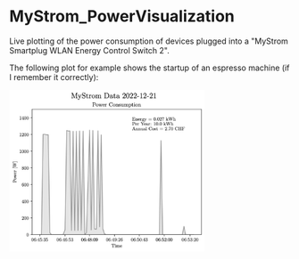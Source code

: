 # MyStrom_PowerVisualization

Live plotting of the power consumption of devices plugged into a "MyStrom Smartplug WLAN Energy Control Switch 2".

The following plot for example shows the startup of an espresso machine (if I remember it correctly):

<img src="./Plots/NespressoMachine.png" width="350" alt="NespressoPower" align="center" vspace="0">
